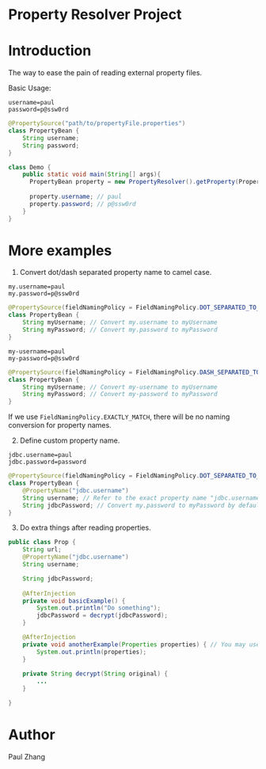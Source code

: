 # Property Resolver Project

# Introduction

The way to ease the pain of reading external property files.

Basic Usage:

```properties
username=paul
password=p@ssw0rd
``` 

```java
@PropertySource("path/to/propertyFile.properties")
class PropertyBean {
    String username;
    String password;
}

class Demo {
    public static void main(String[] args){
      PropertyBean property = new PropertyResolver().getProperty(PropertyBean.class);
      
      property.username; // paul     
      property.password; // p@ssw0rd
    }
}

```

# More examples

1. Convert dot/dash separated property name to camel case.

```properties
my.username=paul
my.password=p@ssw0rd
``` 

```java
@PropertySource(fieldNamingPolicy = FieldNamingPolicy.DOT_SEPARATED_TO_CAMEL_CASE, value = "path/to/propertyFile.properties")
class PropertyBean {
    String myUsername; // Convert my.username to myUsername
    String myPassword; // Convert my.password to myPassword
}
```

```properties
my-username=paul
my-password=p@ssw0rd
``` 

```java
@PropertySource(fieldNamingPolicy = FieldNamingPolicy.DASH_SEPARATED_TO_CAMEL_CASE, value = "path/to/propertyFile.properties")
class PropertyBean {
    String myUsername; // Convert my-username to myUsername
    String myPassword; // Convert my-password to myPassword
}
```

If we use `FieldNamingPolicy.EXACTLY_MATCH`, there will be no naming conversion for property names.

2. Define custom property name.

```properties
jdbc.username=paul
jdbc.password=password
```

```java
@PropertySource(fieldNamingPolicy = FieldNamingPolicy.DOT_SEPARATED_TO_CAMEL_CASE, value = "path/to/propertyFile.properties")
class PropertyBean {
    @PropertyName("jdbc.username")
    String username; // Refer to the exact property name "jdbc.username" in the property file
    String jdbcPassword; // Convert my.password to myPassword by default
}
```

3. Do extra things after reading properties.

```java
public class Prop {
    String url;
    @PropertyName("jdbc.username")
    String username;

    String jdbcPassword;
    
    @AfterInjection
    private void basicExample() {
        System.out.println("Do something");
        jdbcPassword = decrypt(jdbcPassword);
    }

    @AfterInjection
    private void anotherExample(Properties properties) { // You may use Properties parameter if you want to read raw properties.
        System.out.println(properties);
    }
    
    private String decrypt(String original) {
        ...
    }

}
```

# Author

Paul Zhang